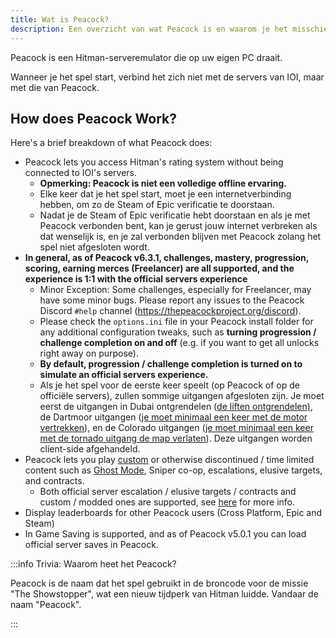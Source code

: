 ```yaml
---
title: Wat is Peacock?
description: Een overzicht van wat Peacock is en waarom je het misschien eens een keer wilt uitproberen.
---
```


Peacock is een Hitman-serveremulator die op uw eigen PC draait.

Wanneer je het spel start, verbind het zich niet met de servers van IOI, maar met die van Peacock.

## How does Peacock Work?

Here's a brief breakdown of what Peacock does:

-   Peacock lets you access Hitman's rating system without being connected to IOI's servers.
    -   **Opmerking: Peacock is niet een volledige offline ervaring.**
    -   Elke keer dat je het spel start, moet je een internetverbinding hebben, om zo de Steam of Epic verificatie te doorstaan.
    -   Nadat je de Steam of Epic verificatie hebt doorstaan en als je met Peacock verbonden bent, kan je gerust jouw internet verbreken als dat wenselijk is, en je zal verbonden blijven met Peacock zolang het spel niet afgesloten wordt.
-   **In general, as of Peacock v6.3.1, challenges, mastery, progression, scoring, earning merces (Freelancer) are all supported, and the experience is 1:1 with the official servers experience**
    -   Minor Exception: Some challenges, especially for Freelancer, may have some minor bugs. Please report any issues to the Peacock Discord `#help` channel (https://thepeacockproject.org/discord).
    -   Please check the `options.ini` file in your Peacock install folder for any additional configuration tweaks, such as **turning progression / challenge completion on and off** (e.g. if you want to get all unlocks right away on purpose).
    -   **By default, progression / challenge completion is turned on to simulate an official servers experience.**
    -   Als je het spel voor de eerste keer speelt (op Peacock of op de officiële servers), zullen sommige uitgangen afgesloten zijn. Je moet eerst de uitgangen in Dubai ontgrendelen ([de liften ontgrendelen)](https://youtu.be/IEQgRQyQRf8), de Dartmoor uitgangen ([je moet minimaal een keer met de motor vertrekken](https://youtu.be/AJtJZe9jEi8?t=151)), en de Colorado uitgangen ([je moet minimaal een keer met de tornado uitgang de map verlaten](https://youtu.be/3XKWHrKpXwk?t=140)). Deze uitgangen worden client-side afgehandeld.
-   Peacock lets you play [custom](.././custom-content.md) or otherwise discontinued / time limited content such as [Ghost Mode](.././ghost-mode.md), Sniper co-op, escalations, elusive targets, and contracts.
    -   Both official server escalation / elusive targets / contracts and custom / modded ones are supported, see [here](.././custom-content.md) for more info.
-   Display leaderboards for other Peacock users (Cross Platform, Epic and Steam)
-   In Game Saving is supported, and as of Peacock v5.0.1 you can load official server saves in Peacock.

:::info Trivia: Waarom heet het Peacock?

Peacock is de naam dat het spel gebruikt in de broncode voor de missie "The Showstopper", wat een nieuw tijdperk van Hitman luidde. Vandaar de naam "Peacock".

:::
